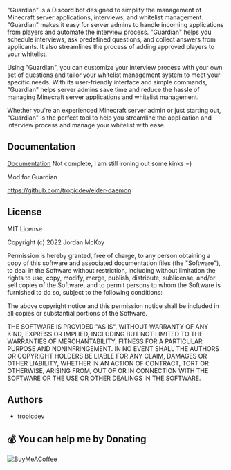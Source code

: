 "Guardian" is a Discord bot designed to simplify the management of Minecraft server applications, interviews, and whitelist management. "Guardian" makes it easy for server admins to handle incoming applications from players and automate the interview process. "Guardian" helps you schedule interviews, ask predefined questions, and collect answers from applicants. It also streamlines the process of adding approved players to your whitelist.

Using "Guardian", you can customize your interview process with your own set of questions and tailor your whitelist management system to meet your specific needs. With its user-friendly interface and simple commands, "Guardian" helps server admins save time and reduce the hassle of managing Minecraft server applications and whitelist management.

Whether you're an experienced Minecraft server admin or just starting out, "Guardian" is the perfect tool to help you streamline the application and interview process and manage your whitelist with ease.

## Documentation

[Documentation](https://guardian.bitecodelabs.com/)
Not complete, I am still ironing out some kinks =)

Mod for Guardian

https://github.com/tropicdev/elder-daemon

## License

MIT License

Copyright (c) 2022 Jordan McKoy

Permission is hereby granted, free of charge, to any person obtaining a copy
of this software and associated documentation files (the "Software"), to deal
in the Software without restriction, including without limitation the rights
to use, copy, modify, merge, publish, distribute, sublicense, and/or sell
copies of the Software, and to permit persons to whom the Software is
furnished to do so, subject to the following conditions:

The above copyright notice and this permission notice shall be included in all
copies or substantial portions of the Software.

THE SOFTWARE IS PROVIDED "AS IS", WITHOUT WARRANTY OF ANY KIND, EXPRESS OR
IMPLIED, INCLUDING BUT NOT LIMITED TO THE WARRANTIES OF MERCHANTABILITY,
FITNESS FOR A PARTICULAR PURPOSE AND NONINFRINGEMENT. IN NO EVENT SHALL THE
AUTHORS OR COPYRIGHT HOLDERS BE LIABLE FOR ANY CLAIM, DAMAGES OR OTHER
LIABILITY, WHETHER IN AN ACTION OF CONTRACT, TORT OR OTHERWISE, ARISING FROM,
OUT OF OR IN CONNECTION WITH THE SOFTWARE OR THE USE OR OTHER DEALINGS IN THE
SOFTWARE.


## Authors

- [tropicdev](https://www.github.com/tropicdev)

## 💰 You can help me by Donating
[![BuyMeACoffee](https://img.shields.io/badge/Buy%20Me%20a%20Coffee-ffdd00?style=for-the-badge&logo=buy-me-a-coffee&logoColor=black)](https://buymeacoffee.com/https://www.buymeacoffee.com/typicaltropic)
